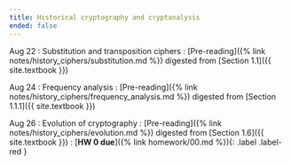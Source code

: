 ```yaml
---
title: Historical cryptography and cryptanalysis	
ended: false
---
```


Aug 22
: Substitution and transposition ciphers
  : [Pre-reading]({% link notes/history_ciphers/substitution.md %}) digested from 
  [Section 1.1]({{ site.textbook }})

Aug 24
: Frequency analysis
  : [Pre-reading]({% link notes/history_ciphers/frequency_analysis.md %}) digested from 
  [Section 1.1.1]({{ site.textbook }})

Aug 26
: Evolution of cryptography 
  : [Pre-reading]({% link notes/history_ciphers/evolution.md %}) digested from 
  [Section 1.6]({{ site.textbook }})
: [**HW 0 due**]({% link homework/00.md %}){: .label .label-red }


